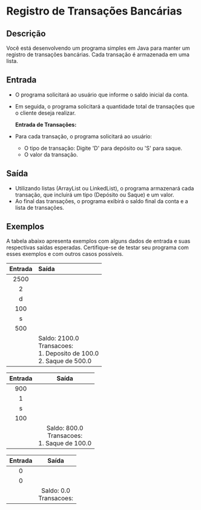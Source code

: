 # Registro de Transações Bancárias

## Descrição
Você está desenvolvendo um programa simples em Java para manter um registro de transações bancárias. Cada transação é armazenada em uma lista.

## Entrada
* O programa solicitará ao usuário que informe o saldo inicial da conta.
* Em seguida, o programa solicitará a quantidade total de transações que o cliente deseja realizar.

    **Entrada de Transações:**
* Para cada transação, o programa solicitará ao usuário:
    * O tipo de transação: Digite 'D' para depósito ou 'S' para saque.
    * O valor da transação.

## Saída
* Utilizando listas (ArrayList ou LinkedList), o programa armazenará cada transação, que incluirá um tipo (Depósito ou Saque) e um valor.
* Ao final das transações, o programa exibirá o saldo final da conta e a lista de transações.
 

## Exemplos
A tabela abaixo apresenta exemplos com alguns dados de entrada e suas respectivas saídas esperadas. Certifique-se de testar seu programa com esses exemplos e com outros casos possíveis.


Entrada	    | Saída
:-------:    | :-----
2500        | 
2           | 
d           | 
100         | 
s           | 
500         | 
<br>        | Saldo: 2100.0 <br> Transacoes: <br> 1. Deposito de 100.0 <br> 2. Saque de 500.0

Entrada	    | Saída
:-------:   | :-----:
900         |
1           |
s           |
100         |
<br>        | Saldo: 800.0 <br> Transacoes: <br> 1. Saque de 100.0

Entrada	    | Saída
:-------:   | :-----:
0           |
0           |
<br>        | Saldo: 0.0 <br> Transacoes: